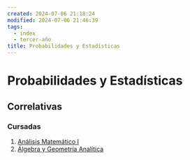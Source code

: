 ```yaml
---
created: 2024-07-06 21:18:24
modified: 2024-07-06 21:46:39
tags:
  - index
  - tercer-año
title: Probabilidades y Estadísticas
---
```


# Probabilidades y Estadísticas

## Correlativas

### Cursadas

1. [Análisis Matemático I](Análisis%20Matemático%20I/Análisis%20Matemático%20I.md)
2. [Álgebra y Geometría Analítica](Álgebra%20y%20Geometría%20Analítica.md)
